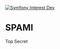 [![Symfony Interest Dev](https://github.com/frandzdy/interest/actions/workflows/symfony.yml/badge.svg?branch=master)](https://github.com/frandzdy/interest/actions/workflows/symfony.yml)

# SPAMI

Top Secret
